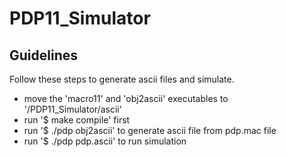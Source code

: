 # PDP11_Simulator

## Guidelines
Follow these steps to generate ascii files and simulate.

* move the 'macro11' and 'obj2ascii' executables to '/PDP11_Simulator/ascii'
* run '$ make compile' first
* run '$ ./pdp obj2ascii' to generate ascii file from pdp.mac file
* run '$ ./pdp pdp.ascii' to run simulation



